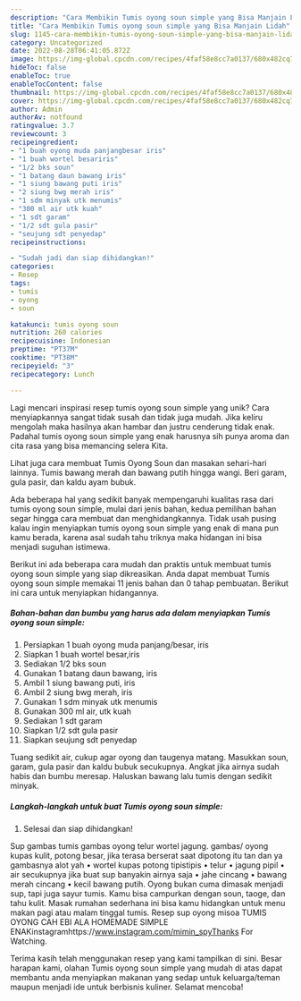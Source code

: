 ```yaml
---
description: "Cara Membikin Tumis oyong soun simple yang Bisa Manjain Lidah"
title: "Cara Membikin Tumis oyong soun simple yang Bisa Manjain Lidah"
slug: 1145-cara-membikin-tumis-oyong-soun-simple-yang-bisa-manjain-lidah
category: Uncategorized
date: 2022-08-28T06:41:05.872Z
image: https://img-global.cpcdn.com/recipes/4faf58e8cc7a0137/680x482cq70/tumis-oyong-soun-simple-foto-resep-utama.jpg
hideToc: false
enableToc: true
enableTocContent: false
thumbnail: https://img-global.cpcdn.com/recipes/4faf58e8cc7a0137/680x482cq70/tumis-oyong-soun-simple-foto-resep-utama.jpg
cover: https://img-global.cpcdn.com/recipes/4faf58e8cc7a0137/680x482cq70/tumis-oyong-soun-simple-foto-resep-utama.jpg
author: Admin
authorAv: notfound
ratingvalue: 3.7
reviewcount: 3
recipeingredient:
- "1 buah oyong muda panjangbesar iris"
- "1 buah wortel besariris"
- "1/2 bks soun"
- "1 batang daun bawang iris"
- "1 siung bawang puti iris"
- "2 siung bwg merah iris"
- "1 sdm minyak utk menumis"
- "300 ml air utk kuah"
- "1 sdt garam"
- "1/2 sdt gula pasir"
- "seujung sdt penyedap"
recipeinstructions:

- "Sudah jadi dan siap dihidangkan!"
categories:
- Resep
tags:
- tumis
- oyong
- soun

katakunci: tumis oyong soun 
nutrition: 260 calories
recipecuisine: Indonesian
preptime: "PT37M"
cooktime: "PT38M"
recipeyield: "3"
recipecategory: Lunch

---
```





Lagi mencari inspirasi resep tumis oyong soun simple yang unik? Cara menyiapkannya sangat tidak susah dan tidak juga mudah. Jika keliru mengolah maka hasilnya akan hambar dan justru cenderung tidak enak. Padahal tumis oyong soun simple yang enak harusnya sih punya aroma dan cita rasa yang bisa memancing selera Kita.





Lihat juga cara membuat Tumis Oyong Soun dan masakan sehari-hari lainnya. Tumis bawang merah dan bawang putih hingga wangi. Beri garam, gula pasir, dan kaldu ayam bubuk.

Ada beberapa hal yang sedikit banyak mempengaruhi kualitas rasa dari tumis oyong soun simple, mulai dari jenis bahan, kedua pemilihan bahan segar hingga cara membuat dan menghidangkannya. Tidak usah pusing kalau ingin menyiapkan tumis oyong soun simple yang enak di mana pun kamu berada, karena asal sudah tahu triknya maka hidangan ini bisa menjadi suguhan istimewa.






Berikut ini ada beberapa cara mudah dan praktis untuk membuat tumis oyong soun simple yang siap dikreasikan. Anda dapat membuat Tumis oyong soun simple memakai 11 jenis bahan dan 0 tahap pembuatan. Berikut ini cara untuk menyiapkan hidangannya.

<!--inarticleads1-->

##### Bahan-bahan dan bumbu yang harus ada dalam menyiapkan Tumis oyong soun simple:

1. Persiapkan 1 buah oyong muda panjang/besar, iris
1. Siapkan 1 buah wortel besar,iris
1. Sediakan 1/2 bks soun
1. Gunakan 1 batang daun bawang, iris
1. Ambil 1 siung bawang puti, iris
1. Ambil 2 siung bwg merah, iris
1. Gunakan 1 sdm minyak utk menumis
1. Gunakan 300 ml air, utk kuah
1. Sediakan 1 sdt garam
1. Siapkan 1/2 sdt gula pasir
1. Siapkan seujung sdt penyedap


Tuang sedikit air, cukup agar oyong dan taugenya matang. Masukkan soun, garam, gula pasir dan kaldu bubuk secukupnya. Angkat jika airnya sudah habis dan bumbu meresap. Haluskan bawang lalu tumis dengan sedikit minyak. 

<!--inarticleads2-->

##### Langkah-langkah untuk buat Tumis oyong soun simple:


1. Selesai dan siap dihidangkan!

Sup gambas tumis gambas oyong telur wortel jagung. gambas/ oyong kupas kulit, potong besar, jika terasa berserat saat dipotong itu tan dan ya gambasnya alot yah • wortel kupas potong tipistipis • telur • jagung pipil • air secukupnya jika buat sup banyakin airnya saja • jahe cincang • bawang merah cincang • kecil bawang putih. Oyong bukan cuma dimasak menjadi sup, tapi juga sayur tumis. Kamu bisa campurkan dengan soun, taoge, dan tahu kulit. Masak rumahan sederhana ini bisa kamu hidangkan untuk menu makan pagi atau malam tinggal tumis. Resep sup oyong misoa TUMIS OYONG CAH EBI ALA HOMEMADE SIMPLE ENAKinstagramhttps://www.instagram.com/mimin_spyThanks For Watching. 

Terima kasih telah menggunakan resep yang kami tampilkan di sini. Besar harapan kami, olahan Tumis oyong soun simple yang mudah di atas dapat membantu anda menyiapkan makanan yang sedap untuk keluarga/teman maupun menjadi ide untuk berbisnis kuliner. Selamat mencoba!
